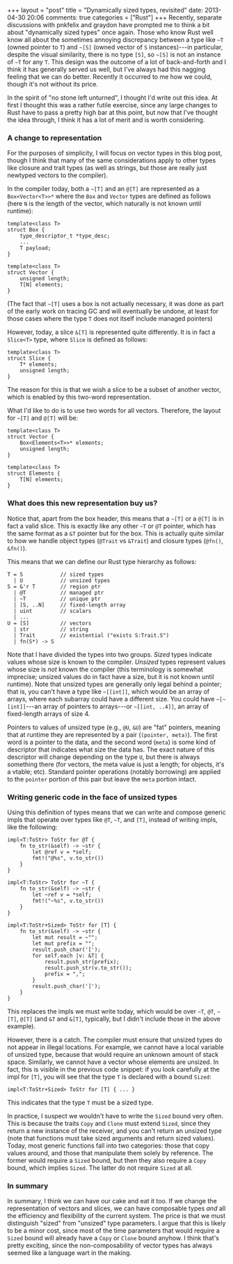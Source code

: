 +++
layout = "post"
title = "Dynamically sized types, revisited"
date: 2013-04-30 20:06
comments: true
categories = ["Rust"]
+++
Recently, separate discussions with pnkfelix and graydon have prompted
me to think a bit about "dynamically sized types" once again. Those
who know Rust well know all about the sometimes annoying discrepancy
between a type like `~T` (owned pointer to `T`) and `~[S]` (owned
vector of `S` instances)---in particular, despite the visual
similarity, there is no type `[S]`, so `~[S]` is not an instance of
`~T` for any `T`. This design was the outcome of a lot of
back-and-forth and I think it has generally served us well, but I've
always had this nagging feeling that we can do better. Recently it
occurred to me how we could, though it's not without its price.

In the spirit of "no stone left unturned", I thought I'd write out
this idea. At first I thought this was a rather futile exercise, since
any large changes to Rust have to pass a pretty high bar at this
point, but now that I've thought the idea through, I think it has a
lot of merit and is worth considering.

<!-- more -->

### A change to representation

For the purposes of simplicity, I will focus on vector types in this
blog post, though I think that many of the same considerations apply
to other types like closure and trait types (as well as strings, but
those are really just newtyped vectors to the compiler).

In the compiler today, both a `~[T]` and an `@[T]` are represented as
a `Box<Vector<T>>*` where the `Box` and `Vector` types are defined as
follows (here `N` is the length of the vector, which naturally is not
known until runtime):

    template<class T>
    struct Box {
        type_descriptor_t *type_desc;
        ...
        T payload;
    }
    
    template<class T>
    struct Vector {
        unsigned length;
        T[N] elements;
    }

(The fact that `~[T]` uses a box is not actually necessary, it was
done as part of the early work on tracing GC and will eventually be
undone, at least for those cases where the type `T` does not itself
include managed pointers)

However, today, a slice `&[T]` is represented quite differently. It is
in fact a `Slice<T>` type, where `Slice` is defined as follows:

    template<class T>
    struct Slice {
        T* elements;
        unsigned length;
    }
    
The reason for this is that we wish a slice to be a subset of another
vector, which is enabled by this two-word representation.

What I'd like to do is to use two words for all vectors. Therefore,
the layout for `~[T]` and `@[T]` will be:

    template<class T>
    struct Vector {
        Box<Elements<T>>* elements;
        unsigned length;
    }

    template<class T>
    struct Elements {
        T[N] elements;
    }

### What does this new representation buy us?

Notice that, apart from the box header, this means that a `~[T]` or a
`@[T]` is in fact a valid slice. This is exactly like any other `~T`
or `@T` pointer, which has the same format as a `&T` pointer but for
the box. This is actually quite similar to how we handle object types
(`@Trait` vs `&Trait`) and closure types (`@fn()`, `&fn()`).

This means that we can define our Rust type hierarchy as follows:

    T = S            // sized types
      | U            // unsized types
    S = &'r T        // region ptr
      | @T           // managed ptr
      | ~T           // unique ptr
      | [S, ..N]     // fixed-length array
      | uint         // scalars
      | ...
    U = [S]          // vectors
      | str          // string
      | Trait        // existential ("exists S:Trait.S")
      | fn(S*) -> S

Note that I have divided the types into two groups. *Sized* types
indicate values whose size is known to the compiler. *Unsized* types
represent values whose size is *not* known the compiler (this
terminology is somewhat imprecise; unsized values do in fact have a
size, but it is not known until runtime). Note that unsized types are
generally only legal behind a pointer; that is, you can't have a type
like `~[[int]]`, which would be an array of arrays, where each
subarray could have a different size. You could have `~[~[int]]`---an
array of pointers to arrays---or `~[[int, ..4]]`, an array of
fixed-length arrays of size 4.

Pointers to values of unsized type (e.g., `@U`, `&U`) are "fat"
pointers, meaning that at runtime they are represented by a pair
(`(pointer, meta)`).  The first word is a pointer to the data, and the
second word (`meta`) is some kind of descriptor that indicates what
size the data has. The exact nature of this descriptor will change
depending on the type `U`, but there is always something there (for
vectors, the meta value is just a length; for objects, it's a vtable;
etc). Standard pointer operations (notably borrowing) are applied to
the `pointer` portion of this pair but leave the `meta` portion
intact.

### Writing generic code in the face of unsized types

Using this definition of types means that we can write and compose
generic impls that operate over types like `@T`, `~T`, and `[T]`,
instead of writing impls, like the following:

    impl<T:ToStr> ToStr for @T {
        fn to_str(&self) -> ~str {
            let @ref v = *self;
            fmt!("@%s", v.to_str())
        }
    }

    impl<T:ToStr> ToStr for ~T {
        fn to_str(&self) -> ~str {
            let ~ref v = *self;
            fmt!("~%s", v.to_str())
        }
    }

    impl<T:ToStr+Sized> ToStr for [T] {
        fn to_str(&self) -> ~str {
            let mut result = ~"";
            let mut prefix = "";
            result.push_char('[');
            for self.each |v: &T| {
                result.push_str(prefix);
                result.push_str(v.to_str());
                prefix = ",";
            }
            result.push_char(']');
        }
    }

This replaces the impls we must write today, which would be over `~T`,
`@T`, `~[T]`, `@[T]` (and `&T` and `&[T]`, typically, but I didn't
include those in the above example).

However, there is a catch. The compiler must ensure that unsized types
do not appear in illegal locations. For example, we cannot have a
local variable of unsized type, because that would require an unknown
amount of stack space. Similarly, we cannot have a vector whose
elements are unsized. In fact, this is visible in the previous code
snippet: if you look carefully at the impl for `[T]`, you will see
that the type `T` is declared with a bound `Sized`:

    impl<T:ToStr+Sized> ToStr for [T] { ... }

This indicates that the type `T` must be a sized type.

In practice, I suspect we wouldn't have to write the `Sized` bound very
often. This is because the traits `Copy` and `Clone` must extend
`Sized`, since they return a new instance of the receiver, and you
can't return an unsized type (note that functions must take sized
arguments and return sized values). Today, most generic functions fall
into two categories: those that copy values around, and those that
manipulate them solely by reference. The former would require a
`Sized` bound, but then they also require a `Copy` bound, which
implies `Sized`. The latter do not require `Sized` at all.

### In summary

In summary, I think we can have our cake and eat it too. If we change
the representation of vectors and slices, we can have composable types
*and* all the efficiency and flexibility of the current system. The
price is that we must distinguish "sized" from "unsized" type
parameters. I argue that this is likely to be a minor cost, since most
of the time parameters that would require a `Sized` bound will already
have a `Copy` or `Clone` bound anyhow. I think that's pretty exciting,
since the non-composability of vector types has always seemed like a
language wart in the making.
